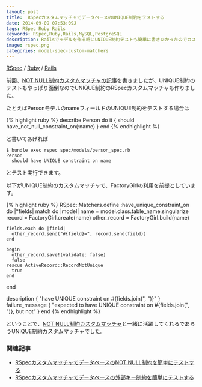 ```yaml
---
layout: post
title:  RSpecカスタムマッチャでデータベースのUNIQUE制約をテストする
date: 2014-09-09 07:53:09J
tags: RSpec Ruby Rails
keywords: RSpec,Ruby,Rails,MySQL,PostgreSQL
description: Railsでモデルを作る時にUNIQUE制約テストも簡単に書きたかったのでカスタムマッチャを作りました
image: rspec.png
categories: model-spec-custom-matchers
---
```

[RSpec](/tags/rspec/) / [Ruby](/tags/ruby/) / [Rails](/tags/rails/)

前回、[NOT NULL制約カスタムマッチャの記事](/2014/09/08/rspec-db-not-null-constraint/)を書きましたが、UNIQUE制約のテストもやっぱり面倒なのでUNIQUE制約のRSpecカスタムマッチャも作りました。

たとえばPersonモデルのnameフィールドのUNIQUE制約をテストする場合は

{% highlight ruby %}
describe Person do
  it { should have_not_null_constraint_on(:name) }
end
{% endhighlight %}

と書いてあげれば

    $ bundle exec rspec spec/models/person_spec.rb
    Person
      should have UNIQUE constraint on name

とテスト実行できます。

以下がUNIQUE制約のカスタムマッチャで、FactoryGirlの利用を前提としています。

{% highlight ruby %}
RSpec::Matchers.define :have_unique_constraint_on do |*fields|
  match do |model|
    name = model.class.table_name.singularize
    record = FactoryGirl.create(name)
    other_record = FactoryGirl.build(name)

    fields.each do |field|
      other_record.send("#{field}=", record.send(field))
    end

    begin
      other_record.save!(validate: false)
      false
    rescue ActiveRecord::RecordNotUnique
      true
    end
  end

  description { "have UNIQUE constraint on #{fields.join(", ")}" }
  failure_message { "expected to have UNIQUE constraint on #{fields.join(", ")}, but not" }
end
{% endhighlight %}

ということで、[NOT NULL制約カスタムマッチャ](/2014/09/08/rspec-db-not-null-constraint/)と一緒に活躍してくれるであろうUNIQUE制約カスタムマッチャでした。

### 関連記事
* [RSpecカスタムマッチャでデータベースのNOT NULL制約を簡単にテストする](/2014/09/08/rspec-db-not-null-constraint/)
* [RSpecカスタムマッチャでデータベースの外部キー制約を簡単にテストする](/2014/09/10/rspec-db-foreign-key-constraint/)
